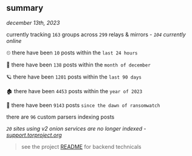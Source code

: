 
## summary
_december 13th, 2023_

currently tracking `163` groups across `299` relays & mirrors - _`104` currently online_

⏲ there have been `10` posts within the `last 24 hours`

🦈 there have been `138` posts within the `month of december`

🪐 there have been `1201` posts within the `last 90 days`

🏚 there have been `4453` posts within the `year of 2023`

🦕 there have been `9143` posts `since the dawn of ransomwatch`

there are `96` custom parsers indexing posts

_`20` sites using v2 onion services are no longer indexed - [support.torproject.org](https://support.torproject.org/onionservices/v2-deprecation/)_

> see the project [README](https://github.com/joshhighet/ransomwatch#ransomwatch--) for backend technicals
